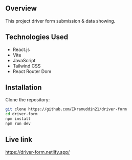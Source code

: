 ## Overview

This project driver form submission & data showing.

## Technologies Used

- React.js
- Vite
- JavaScript
- Tailwind CSS
- React Router Dom

## Installation

Clone the repository:

```bash
git clone https://github.com/Ikramuddin21/driver-form
cd driver-form
npm install
npm run dev
```

## Live link

https://driver-form.netlify.app/
